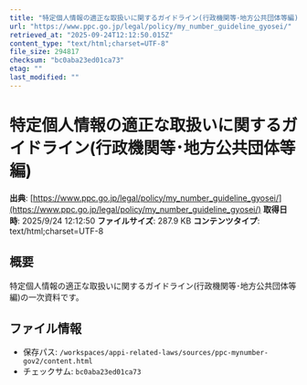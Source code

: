 ```yaml
---
title: "特定個人情報の適正な取扱いに関するガイドライン(行政機関等･地方公共団体等編)"
url: "https://www.ppc.go.jp/legal/policy/my_number_guideline_gyosei/"
retrieved_at: "2025-09-24T12:12:50.015Z"
content_type: "text/html;charset=UTF-8"
file_size: 294817
checksum: "bc0aba23ed01ca73"
etag: ""
last_modified: ""
---
```


# 特定個人情報の適正な取扱いに関するガイドライン(行政機関等･地方公共団体等編)

**出典**: [https://www.ppc.go.jp/legal/policy/my_number_guideline_gyosei/](https://www.ppc.go.jp/legal/policy/my_number_guideline_gyosei/)
**取得日時**: 2025/9/24 12:12:50
**ファイルサイズ**: 287.9 KB
**コンテンツタイプ**: text/html;charset=UTF-8

## 概要
特定個人情報の適正な取扱いに関するガイドライン(行政機関等･地方公共団体等編)の一次資料です。

## ファイル情報
- 保存パス: `/workspaces/appi-related-laws/sources/ppc-mynumber-gov2/content.html`
- チェックサム: `bc0aba23ed01ca73`
